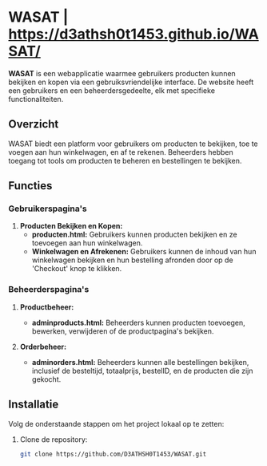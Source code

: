 # WASAT | https://d3athsh0t1453.github.io/WASAT/

**WASAT** is een webapplicatie waarmee gebruikers producten kunnen bekijken en kopen via een gebruiksvriendelijke interface. De website heeft een gebruikers en een beheerdersgedeelte, elk met specifieke functionaliteiten.

## Overzicht

WASAT biedt een platform voor gebruikers om producten te bekijken, toe te voegen aan hun winkelwagen, en af te rekenen. Beheerders hebben toegang tot tools om producten te beheren en bestellingen te bekijken.

## Functies

### Gebruikerspagina's

1. **Producten Bekijken en Kopen:**
   - **producten.html:** Gebruikers kunnen producten bekijken en ze toevoegen aan hun winkelwagen.
   - **Winkelwagen en Afrekenen:** Gebruikers kunnen de inhoud van hun winkelwagen bekijken en hun bestelling afronden door op de 'Checkout' knop te klikken.

### Beheerderspagina's

1. **Productbeheer:**
   - **adminproducts.html:** Beheerders kunnen producten toevoegen, bewerken, verwijderen of de productpagina's bekijken.

2. **Orderbeheer:**
   - **adminorders.html:** Beheerders kunnen alle bestellingen bekijken, inclusief de besteltijd, totaalprijs, bestelID, en de producten die zijn gekocht.

## Installatie

Volg de onderstaande stappen om het project lokaal op te zetten:

1. Clone de repository:
   ```bash
   git clone https://github.com/D3ATHSH0T1453/WASAT.git
